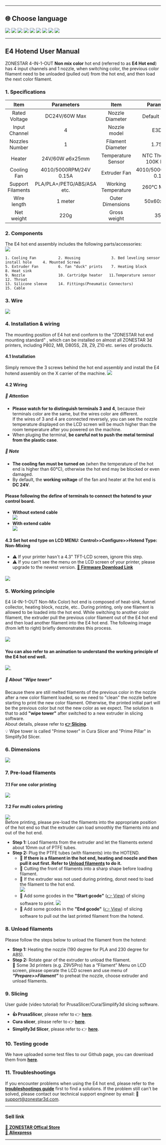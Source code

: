 [PRUSA]: https://github.com/ZONESTAR3D/Slicing-Guide/tree/master/PrusaSlicer#6-slicing-muti-color-for-e4-hotend
[CURA]: https://github.com/ZONESTAR3D/Slicing-Guide/tree/master/cura
[S3D]: https://github.com/ZONESTAR3D/Slicing-Guide/tree/master/Simplify3D#slicing-video-toturial-for-z9v5-with-e4-hotend
[ENDGCODE]: https://github.com/ZONESTAR3D/Slicing-Guide/blob/master/PrusaSlicer/Custom_Gcode.md#end-g-code
[STARTGCODE]: https://github.com/ZONESTAR3D/Slicing-Guide/blob/master/PrusaSlicer/Custom_Gcode.md#start-gcode
[FIRMWARE]: https://github.com/ZONESTAR3D/Firmware

----
## <a id="choose-language">:globe_with_meridians: Choose language </a>
[![](../../../lanpic/EN.png)](https://github.com/ZONESTAR3D/Upgrade-kit-guide/tree/main/HOTEND/E4/User_guide/readme.md)
[![](../../../lanpic/ES.png)](https://github.com/ZONESTAR3D/Upgrade-kit-guide/tree/main/HOTEND/E4/User_guide/readme-es.md)
[![](../../../lanpic/PT.png)](https://github.com/ZONESTAR3D/Upgrade-kit-guide/tree/main/HOTEND/E4/User_guide/readme-pt.md)
[![](../../../lanpic/FR.png)](https://github.com/ZONESTAR3D/Upgrade-kit-guide/tree/main/HOTEND/E4/User_guide/readme-fr.md)
[![](../../../lanpic/DE.png)](https://github.com/ZONESTAR3D/Upgrade-kit-guide/tree/main/HOTEND/E4/User_guide/readme-de.md)
[![](../../../lanpic/IT.png)](https://github.com/ZONESTAR3D/Upgrade-kit-guide/tree/main/HOTEND/E4/User_guide/readme-it.md)
[![](../../../lanpic/RU.png)](https://github.com/ZONESTAR3D/Upgrade-kit-guide/tree/main/HOTEND/E4/User_guide/readme-ru.md)
[![](../../../lanpic/JP.png)](https://github.com/ZONESTAR3D/Upgrade-kit-guide/tree/main/HOTEND/E4/User_guide/readme-jp.md)
[![](../../../lanpic/KR.png)](https://github.com/ZONESTAR3D/Upgrade-kit-guide/tree/main/HOTEND/E4/User_guide/readme-kr.md)
<!-- [![](../../../lanpic/SA.png)](https://github.com/ZONESTAR3D/Upgrade-kit-guide/tree/main/HOTEND/E4/User_guide/readme-ar.md) -->

----
## E4 Hotend User Manual
ZONESTAR 4-IN-1-OUT **Non mix color** hot end (referred to as **E4 Hot end**) has 4 input channels and 1 nozzle, when switching color, the previous color filament need to be unloaded (pulled out) from the hot end, and then load the next color filament.

### <a id="A1"> 1. Specifications </a>
|            Item            |      Parameters            |            Item            |      Parameters            |
|:--------------------------:|:--------------------------:|:--------------------------:|:--------------------------:|
|    Rated Voltage           |      DC24V/60W Max         |     Nozzle Diameter        | Default 0.4mm<sup>1</sup>  |
|    Input Channel           |      4                     |     Nozzle model           |      E3D V6                |
|    Nozzles Number          |      1                     |     Filament Diameter      |      1.75mm                |
|    Heater                  |      24V/60W ⌀6x25mm       |     Temperature Sensor     | NTC Thermistor 100K B3950  |
|    Cooling Fan             |   4010/5000RPM/24V 0.15A   |    Extruder Fan            | 4010/5000RPM/24V 0.15A     |
|    Support Filaments       | PLA/PLA+/PETG/ABS/ASA etc. |    Working Temperature     | 260℃ Maximus              |
|    Wire length             |      1 meter               |    Outer Dimensions        |      50x60x75mm            |
|    Net weight              |      220g                  |    Gross weight            |      350g                  |

### <a id="A2"> 2. Components </a>
The E4 hot end assembly includes the following parts/accessories:    
![](./E4-2.jpg)
>
    1. Cooling Fan          2. Housing              3. Bed leveling sensor install hole     4. Mounted Screws                         
    5. Extruder Fan         6. fan "duck" prints    7. Heating block                        8. Heat sink                         
    9. Nozzle               10. Cartridge heater   11.Temperature sensor                    12. Throat        
    13. Silicone sleeve     14. Fittings(Pneumatic Connectors)                              15. Cable

### <a id="A3"> 3. Wire </a>
![](./E4-3.jpg) 

### <a id="A4"> 4. Installation & wiring </a>
The mounting position of E4 hot end conform to the "ZONESTAR hot end mounting standard" , which can be installed on almost all ZONESTAR 3d printers, including P802, M8, D805S, Z8, Z9, Z10 etc. series of products.   
#### 4.1 Installation
Simply remove the 3 screws behind the hot end assembly and install the E4 hotend assembly on the X carrier of the machine.
![](./E4-4.jpg)  
#### 4.2 Wiring
##### :loudspeaker: Attention
- **Please watch for to distinguish terminals 3 and 4**, because their terminals  color are the same, but the wires color are different.    
If the wires of 3 and 4 are connected reversely, you can see the nozzle temperature displayed on the LCD screen will be much higher than the room temperature after you powered on the machine.
- When pluging the terminal, **be careful not to push the metal terminal from the plastic case**.     
##### :loudspeaker: Note   
- **The cooling fan must be turned on** (when the temperature of the hot end is higher than 60°C), otherwise the hot end may be blocked or even damaged.  
 - By default, the **working voltage** of the fan and heater at the hot end is **DC 24V**. 
#### Please following the define of terminals to connect the hotend to your control board.
- **Without extend cable**     
![](./wiring1.jpg)  
- **With extend cable**     
![](./wiring2.jpg)  
#### 4.3 Set hot end type on LCD MENU: Control>>Configure>>Hotend Type: Non-Mixing
- :warning: If your printer hasn't a 4.3" TFT-LCD screen, ignore this step.   
- :warning: If you can't see the menu on the LCD screen of your printer, please upgrade to the newest version. [:link: **Firmware Download Link**][FIRMWARE]    
##### ![](./hotendtype-nonmix.jpg)  

### <a id="A5"> 5. Working principle </a>
E4 (4-IN-1-OUT Non-Mix Color) hot end is composed of heat-sink, funnel collector, heating block, nozzle, etc.. During printing, only one filament is allowed to be loaded into the hot end. While switching to another color filament, the extruder pull the previous color filament out of the E4 hot end and then load another filament into the E4 hot end. The following image (from left to right) briefly demonstrates this process.
##### ![](./E4-5.jpg)     
#### You can also refer to an animation to understand the working principle of the E4 hot end well.     
![](./E4_principle.gif).   
##### :book: About "Wipe tower"  
Because there are still melted filaments of the previous color in the nozzle after a new color filament loaded, so we need to "clean" the nozzle before starting to print the new color filament. Otherwise, the printed initial part will be the previous color but not the new color as we expect. The solution is that to add **"wipe tower"** after switched to a new extruder in slicing software.    
About details, please refer to [**:point_right: Slicing**](#A9).    
:bulb: Wipe tower is called "Prime tower" in Cura Slicer and "Prime Pillar" in Simplify3d Slicer. 

### <a id="A6"> 6. Dimensions </a>
![](./E4_size.jpg)   

### <a id="A7"> 7. Pre-load filaments </a>
#### 7.1 For one color printing
[![](https://img.youtube.com/vi/6aTF5QnFhi4/0.jpg)](https://www.youtube.com/watch?v=6aTF5QnFhi4)
#### 7.2 For multi colors printing
[![](https://img.youtube.com/vi/FyHrAMytlT8/0.jpg)](https://www.youtube.com/watch?v=FyHrAMytlT8)   
Before printing, please pre-load the filaments into the appropriate position of the hot end so that the extruder can load smoothly the filaments into and out of the hot end.
- **Step 1:** Load filaments from the extruder and let the filaments extend about 10mm out of PTFE tubes.
- **Step 2:** Plug the PTFE tubes (with filaments) into the HOTEND.  
    - :pushpin: **If there is a filament in the hot end, heating and noozle and then pull it out first. Refer to [Unload filaments](#A8) to do it.**    
    - :pushpin: Cutting the front of filaments into a sharp shape before loading filament.     
    - :pushpin: If the extruder was not used during printing, donot need to load the filament to the hot end.   
    ![](./E4-6.jpg) 
    - :pushpin: Add some gcodes in the **"Start gcode"** ([:point_right: View][STARTGCODE]) of slicing software to print. 
    ![](./Preload_line.jpg)   
    - :pushpin: Add some gcodes in the **"End gcode"** ([:point_right: View][ENDGCODE]) of slicing software to pull out the last printed filament from the hotend.      

### <a id="A8"> 8. Unload filaments </a>
Please follow the steps below to unload the filament from the hotend:
- **Step 1:** Heating the nozzle (190 degree for PLA and 230 degree for ABS).
- **Step 2:** Rotate gear of the extruder to unload the filament.   
:star2: Some 3d printers (e.g. Z9V5Pro) has a “Filament” Menu on LCD screen, please operate the LCD screen and use menu of ***“Prepare>>Filament”***  to preheat the nozzle, choose extruder and unload filaments.

### <a id="A9"> 9. Slicing </a>
User guide (video tutorial) for PrusaSlicer/Cura/Simplify3d slicing software.   
- **:+1: PrusaSlicer**, please refer to :point_right: [**here**][PRUSA].
- **Cura slicer**, please refer to :point_right: [**here**][CURA].
- **Simplify3d Slicer**, please refer to :point_right: [**here**][S3D].

### <a id="A10"> 10. Testing gcode </a>
We have uploaded some test files to our Github page, you can download them from [**here**](../example/readme.md).

### <a id="A11"> 11. Troubleshootings </a>
If you encounter problems when using the E4 hot end, please refer to the [**troubleshootings guide**](../FAQ/readme.md) first to find a solutions. If the problem still can't be solved, please contact our technical support engineer by email: :email: support@zonestar3d.com.

----
### Sell link
[:gift: **ZONESTAR Offical Store**](https://bit.ly/39qDtKp)     
[:gift: **Aliexpress**](https://www.aliexpress.com/item/1005002951777699.html)

----